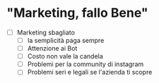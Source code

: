 # "Marketing, fallo Bene"

- [ ]  Marketing sbagliato
    - [ ]  la semplicità paga sempre
    - [ ]  Attenzione ai Bot
    - [ ]  Costo non vale la candela
    - [ ]  Problemi per la community di instagram
    - [ ]  Problemi seri e legali se l'azienda ti scopre